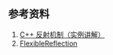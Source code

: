 ## 参考资料

1. [C++ 反射机制（实例讲解）](https://blog.csdn.net/duan19920101/article/details/127557454)
2. [FlexibleReflection](https://github.com/preshing/FlexibleReflection)